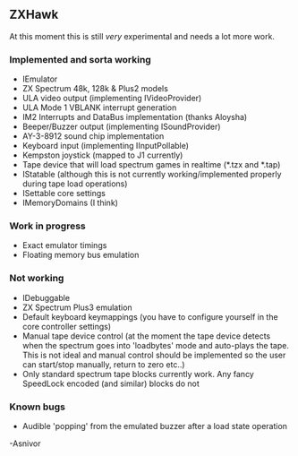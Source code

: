 ﻿## ZXHawk

At this moment this is still *very* experimental and needs a lot more work.

### Implemented and sorta working
* IEmulator
* ZX Spectrum 48k, 128k & Plus2 models
* ULA video output (implementing IVideoProvider)
* ULA Mode 1 VBLANK interrupt generation
* IM2 Interrupts and DataBus implementation (thanks Aloysha)
* Beeper/Buzzer output (implementing ISoundProvider)
* AY-3-8912 sound chip implementation
* Keyboard input (implementing IInputPollable)
* Kempston joystick (mapped to J1 currently)
* Tape device that will load spectrum games in realtime (*.tzx and *.tap)
* IStatable (although this is not currently working/implemented properly during tape load operations)
* ISettable core settings
* IMemoryDomains (I think)

### Work in progress
* Exact emulator timings
* Floating memory bus emulation

### Not working
* IDebuggable
* ZX Spectrum Plus3 emulation
* Default keyboard keymappings (you have to configure yourself in the core controller settings)
* Manual tape device control (at the moment the tape device detects when the spectrum goes into 'loadbytes' mode and auto-plays the tape. This is not ideal and manual control should be implemented so the user can start/stop manually, return to zero etc..)
* Only standard spectrum tape blocks currently work. Any fancy SpeedLock encoded (and similar) blocks do not

### Known bugs
* Audible 'popping' from the emulated buzzer after a load state operation

-Asnivor
